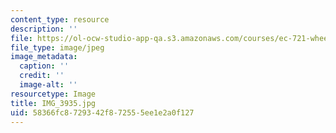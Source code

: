 ```yaml
---
content_type: resource
description: ''
file: https://ol-ocw-studio-app-qa.s3.amazonaws.com/courses/ec-721-wheelchair-design-in-developing-countries-spring-2009/58366fc8729342f872555ee1e2a0f127_IMG_3935.jpg
file_type: image/jpeg
image_metadata:
  caption: ''
  credit: ''
  image-alt: ''
resourcetype: Image
title: IMG_3935.jpg
uid: 58366fc8-7293-42f8-7255-5ee1e2a0f127
---
```

